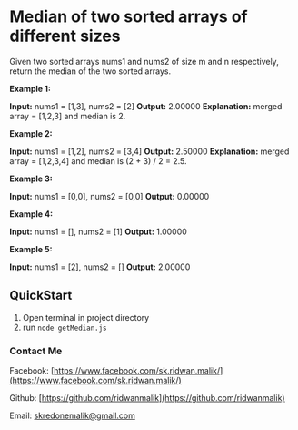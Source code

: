 # Median of two sorted arrays of different sizes

Given two sorted arrays nums1 and nums2 of size m and n respectively, return the
median of the two sorted arrays.

**Example 1:**

**Input:** nums1 = [1,3], nums2 = [2] **Output:** 2.00000 **Explanation:**
merged array = [1,2,3] and median is 2.

**Example 2:**

**Input:** nums1 = [1,2], nums2 = [3,4] **Output:** 2.50000 **Explanation:**
merged array = [1,2,3,4] and median is (2 + 3) / 2 = 2.5.

**Example 3:**

**Input:** nums1 = [0,0], nums2 = [0,0] **Output:** 0.00000

**Example 4:**

**Input:** nums1 = [], nums2 = [1] **Output:** 1.00000

**Example 5:**

**Input:** nums1 = [2], nums2 = [] **Output:** 2.00000

## QuickStart

1. Open terminal in project directory
2. run `node getMedian.js`

### Contact Me

Facebook:
[https://www.facebook.com/sk.ridwan.malik/](https://www.facebook.com/sk.ridwan.malik/)

Github: [https://github.com/ridwanmalik](https://github.com/ridwanmalik)

Email: [skredonemalik@gmail.com](mailto:skredonemalik@gmail.com)
